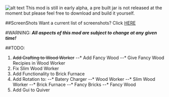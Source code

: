 ![alt text](http://mc3.totallyminecraft.com/superblocks/logo.png "Super Blocks temp-logo")
This mod is still in early alpha, a pre built jar is not released at the moment but please feel free to download and build it yourself.

##ScreenShots
Want a current list of screenshots? Click [HERE](http://mc3.totallyminecraft.com/superblocks/screens "Screen Shots")

#WARNING:
**_All aspects of this mod are subject to change at any given time!_**

##TODO:
1. ~~Add Crafting to Wood Worker~~
--* Add Fancy Wood
--* Give Fancy Wood Recipies in Wood Worker
2. Fix Slim Wood Worker
3. Add Functionality to Brick Furnace
4. Add Rotation to:
--* Batery Charger
--* Wood Worker
--* Slim Wood Worker
--* Brick Furnace
--* Fancy Bricks
--* Fancy Wood
5. Add Gui to Quiver